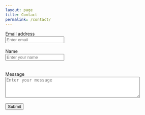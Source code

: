 ```yaml
---
layout: page
title: Contact
permalink: /contact/
---
```


<form accept-charset="UTF-8" action="https://getform.io/f/5634490e-528e-40b2-9e95-07a702fbfaf5" method="POST" enctype="multipart/form-data" target="_blank">
      <div class="form-group">
        <label for="InputEmail" required="required">Email address</label> <br />
        <input type="email" name="email" class="form-control" id="InputEmail" aria-describedby="emailHelp" placeholder="Enter email">
      </div>
      <br>
      <div class="form-group">
        <label for="InputName">Name</label> <br />
        <input type="text" name="name" class="form-control" id="InputName" placeholder="Enter your name" required="required">
      </div>
      <br><br>
      <div class="form-group">
        <label for="InputMessage">Message</label> <br />
          <textarea id="message" name="Message" class="form-control" rows="4" cols="50" placeholder="Enter your message" required="required"></textarea>
      </div>
      <br>
      <button type="submit" class="btn btn-primary">Submit</button>
    </form>
